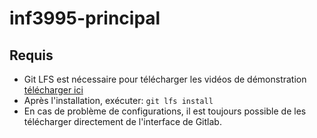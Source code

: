 # inf3995-principal

## Requis
* Git LFS est nécessaire pour télécharger les vidéos de démonstration [télécharger ici](https://git-lfs.github.com/)
* Après l'installation, exécuter: `git lfs install`
* En cas de problème de configurations, il est toujours possible de les télécharger directement de l'interface de Gitlab.